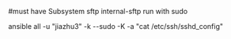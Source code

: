 #must have  Subsystem sftp internal-sftp  run with sudo 
 
ansible all -u "jiazhu3" -k --sudo -K       -a "cat /etc/ssh/sshd_config"
